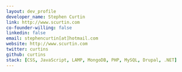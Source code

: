 ```yaml
---
layout: dev_profile
developer_name: Stephen Curtin
link: http://www.scurtin.com
co-founder-willing: false
linkedin: false
email: stephencurtin[at]hotmail.com
website: http://www.scurtin.com
twitter: curtins
github: curtins
stack: [CSS, JavaScript, LAMP, MongoDB, PHP, MySQL, Drupal, .NET]
---
```

